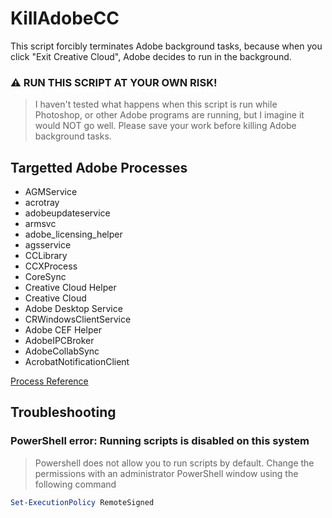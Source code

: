 # KillAdobeCC
This script forcibly terminates Adobe background tasks, because when you click "Exit Creative Cloud", Adobe decides to run in the background.

<h3>⚠️ RUN THIS SCRIPT AT YOUR OWN RISK!</h3>

> I haven't tested what happens when this script is run while Photoshop, or other Adobe programs are running, but I imagine it would NOT go well. Please save your work before killing Adobe background tasks.

<h2>Targetted Adobe Processes</h2>
  
  - AGMService
  - acrotray
  - adobeupdateservice
  - armsvc
  - adobe_licensing_helper
  - agsservice
  - CCLibrary
  - CCXProcess
  - CoreSync
  - Creative Cloud Helper
  - Creative Cloud
  - Adobe Desktop Service
  - CRWindowsClientService
  - Adobe CEF Helper
  - AdobeIPCBroker
  - AdobeCollabSync
  - AcrobatNotificationClient
  
[Process Reference](https://helpx.adobe.com/x-productkb/global/adobe-background-processes.html "Adobe's article explaining many of the background processes")

<h2>Troubleshooting</h2><h3>PowerShell error: Running scripts is disabled on this system</h3>

> Powershell does not allow you to run scripts by default.
> Change the permissions with an administrator PowerShell window using the following command

```powershell
Set-ExecutionPolicy RemoteSigned
```
